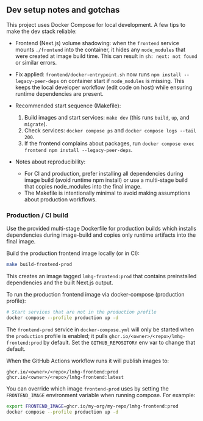 ## Dev setup notes and gotchas

This project uses Docker Compose for local development. A few tips to make the dev stack reliable:

- Frontend (Next.js) volume shadowing: when the `frontend` service mounts `./frontend` into the container, it hides any `node_modules` that were created at image build time. This can result in `sh: next: not found` or similar errors.

- Fix applied: `frontend/docker-entrypoint.sh` now runs `npm install --legacy-peer-deps` on container start if `node_modules` is missing. This keeps the local developer workflow (edit code on host) while ensuring runtime dependencies are present.

- Recommended start sequence (Makefile):

  1. Build images and start services: `make dev` (this runs `build`, `up`, and `migrate`).
  2. Check services: `docker compose ps` and `docker compose logs --tail 200`.
  3. If the frontend complains about packages, run `docker compose exec frontend npm install --legacy-peer-deps`.

- Notes about reproducibility:
  - For CI and production, prefer installing all dependencies during image build (avoid runtime npm install) or use a multi-stage build that copies node_modules into the final image.
  - The Makefile is intentionally minimal to avoid making assumptions about production workflows.

### Production / CI build

Use the provided multi-stage Dockerfile for production builds which installs dependencies during image-build and copies only runtime artifacts into the final image.

Build the production frontend image locally (or in CI):

```bash
make build-frontend-prod
```

This creates an image tagged `lmhg-frontend:prod` that contains preinstalled dependencies and the built Next.js output.

To run the production frontend image via docker-compose (production profile):

```bash
# Start services that are not in the production profile
docker compose --profile production up -d
```

The `frontend-prod` service in `docker-compose.yml` will only be started when the `production` profile is enabled; it pulls `ghcr.io/<owner>/<repo>/lmhg-frontend:prod` by default. Set the `GITHUB_REPOSITORY` env var to change that default.

When the GitHub Actions workflow runs it will publish images to:

```
ghcr.io/<owner>/<repo>/lmhg-frontend:prod
ghcr.io/<owner>/<repo>/lmhg-frontend:latest
```

You can override which image `frontend-prod` uses by setting the `FRONTEND_IMAGE` environment variable when running compose. For example:

```bash
export FRONTEND_IMAGE=ghcr.io/my-org/my-repo/lmhg-frontend:prod
docker compose --profile production up -d
```


